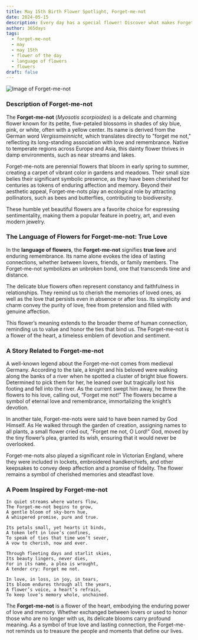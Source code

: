 ```yaml
---
title: May 15th Birth Flower Spotlight, Forget-me-not
date: 2024-05-15
description: Every day has a special flower! Discover what makes Forget-me-not unique as today’s birth flower and its symbolic meaning.
author: 365days
tags:
  - forget-me-not
  - may
  - may 15th
  - flower of the day
  - language of flowers
  - flowers
draft: false
---
```


![Image of Forget-me-not](https://cdn.pixabay.com/photo/2020/05/11/18/59/nots-5159760_640.jpg#center)


### Description of Forget-me-not

The **Forget-me-not** (_Myosotis scorpioides_) is a delicate and charming flower known for its petite, five-petaled blossoms in shades of sky blue, pink, or white, often with a yellow center. Its name is derived from the German word _Vergissmeinnicht_, which translates directly to "forget me not," reflecting its long-standing association with love and remembrance. Native to temperate regions across Europe and Asia, this dainty flower thrives in damp environments, such as near streams and lakes.

Forget-me-nots are perennial flowers that bloom in early spring to summer, creating a carpet of vibrant color in gardens and meadows. Their small size belies their significant symbolic presence, as they have been cherished for centuries as tokens of enduring affection and memory. Beyond their aesthetic appeal, Forget-me-nots play an ecological role by attracting pollinators, such as bees and butterflies, contributing to biodiversity.

These humble yet beautiful flowers are a favorite choice for expressing sentimentality, making them a popular feature in poetry, art, and even modern jewelry.

### The Language of Flowers for Forget-me-not: True Love

In the **language of flowers**, the **Forget-me-not** signifies **true love** and enduring remembrance. Its name alone evokes the idea of lasting connections, whether between lovers, friends, or family members. The Forget-me-not symbolizes an unbroken bond, one that transcends time and distance.

The delicate blue flowers often represent constancy and faithfulness in relationships. They remind us to cherish the memories of loved ones, as well as the love that persists even in absence or after loss. Its simplicity and charm convey the purity of love, free from pretension and filled with genuine affection.

This flower’s meaning extends to the broader theme of human connection, reminding us to value and honor the ties that bind us. The Forget-me-not is a flower of the heart, a timeless emblem of devotion and sentiment.

### A Story Related to Forget-me-not

A well-known legend about the Forget-me-not comes from medieval Germany. According to the tale, a knight and his beloved were walking along the banks of a river when he spotted a cluster of bright blue flowers. Determined to pick them for her, he leaned over but tragically lost his footing and fell into the river. As the current swept him away, he threw the flowers to his love, calling out, “Forget me not!” The flowers became a symbol of eternal love and remembrance, immortalizing the knight’s devotion.

In another tale, Forget-me-nots were said to have been named by God Himself. As He walked through the garden of creation, assigning names to all plants, a small flower cried out, "Forget me not, O Lord!" God, moved by the tiny flower’s plea, granted its wish, ensuring that it would never be overlooked.

Forget-me-nots also played a significant role in Victorian England, where they were included in lockets, embroidered handkerchiefs, and other keepsakes to convey deep affection and a promise of fidelity. The flower remains a symbol of cherished memories and steadfast love.

### A Poem Inspired by Forget-me-not

```
In quiet streams where waters flow,  
The Forget-me-not begins to grow,  
A gentle bloom of sky-born hue,  
A whispered promise, pure and true.  

Its petals small, yet hearts it binds,  
A token left in love’s confines,  
To speak of ties that time won’t sever,  
A vow to cherish, now and ever.  

Through fleeting days and starlit skies,  
Its beauty lingers, never dies,  
For in its name, a plea is wrought,  
A tender cry: Forget me not.  

In love, in loss, in joy, in tears,  
Its bloom endures through all the years,  
A flower’s voice, a heart’s refrain,  
To keep love’s memory whole, unchained.  
```

The **Forget-me-not** is a flower of the heart, embodying the enduring power of love and memory. Whether exchanged between lovers or used to honor those who are no longer with us, its delicate blooms carry profound meaning. As a symbol of true love and lasting connection, the Forget-me-not reminds us to treasure the people and moments that define our lives.

